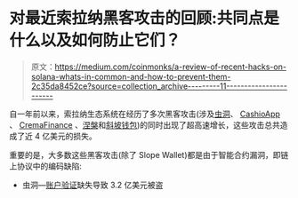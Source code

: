 # 对最近索拉纳黑客攻击的回顾:共同点是什么以及如何防止它们？

> 原文：<https://medium.com/coinmonks/a-review-of-recent-hacks-on-solana-whats-in-common-and-how-to-prevent-them-2c35da8452ce?source=collection_archive---------11----------------------->

自一年前以来，索拉纳生态系统在经历了多次黑客攻击(涉及[虫洞](https://twitter.com/wormholecrypto)、 [CashioApp](https://twitter.com/CashioApp) 、 [CremaFinance](https://twitter.com/Crema_Finance) 、[涅槃](https://twitter.com/nirvana_fi)和[斜坡钱包](https://twitter.com/slope_finance))的同时出现了超高速增长，这些攻击总共造成了近 4 亿美元的损失。

重要的是，大多数这些黑客攻击(除了 Slope Wallet)都是由于智能合约漏洞，即链上协议中的编码缺陷:

*   虫洞—[账户验证](https://www.cnbc.com/2022/02/02/320-million-stolen-from-wormhole-bridge-linking-solana-and-ethereum.html)缺失导致 3.2 亿美元被盗
